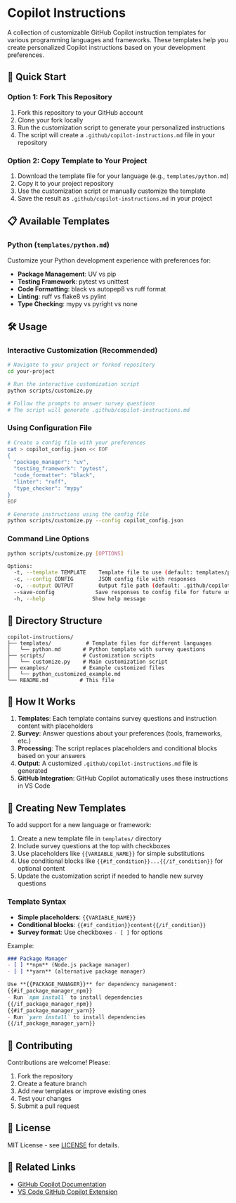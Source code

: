 # Copilot Instructions

A collection of customizable GitHub Copilot instruction templates for various programming languages and frameworks. These templates help you create personalized Copilot instructions based on your development preferences.

## 🚀 Quick Start

### Option 1: Fork This Repository
1. Fork this repository to your GitHub account
2. Clone your fork locally
3. Run the customization script to generate your personalized instructions
4. The script will create a `.github/copilot-instructions.md` file in your repository

### Option 2: Copy Template to Your Project
1. Download the template file for your language (e.g., `templates/python.md`)
2. Copy it to your project repository
3. Use the customization script or manually customize the template
4. Save the result as `.github/copilot-instructions.md` in your project

## 📋 Available Templates

### Python (`templates/python.md`)
Customize your Python development experience with preferences for:
- **Package Management**: UV vs pip
- **Testing Framework**: pytest vs unittest  
- **Code Formatting**: black vs autopep8 vs ruff format
- **Linting**: ruff vs flake8 vs pylint
- **Type Checking**: mypy vs pyright vs none

## 🛠️ Usage

### Interactive Customization (Recommended)

```bash
# Navigate to your project or forked repository
cd your-project

# Run the interactive customization script
python scripts/customize.py

# Follow the prompts to answer survey questions
# The script will generate .github/copilot-instructions.md
```

### Using Configuration File

```bash
# Create a config file with your preferences
cat > copilot_config.json << EOF
{
  "package_manager": "uv",
  "testing_framework": "pytest",
  "code_formatter": "black",
  "linter": "ruff",
  "type_checker": "mypy"
}
EOF

# Generate instructions using the config file
python scripts/customize.py --config copilot_config.json
```

### Command Line Options

```bash
python scripts/customize.py [OPTIONS]

Options:
  -t, --template TEMPLATE    Template file to use (default: templates/python.md)
  -c, --config CONFIG        JSON config file with responses
  -o, --output OUTPUT        Output file path (default: .github/copilot-instructions.md)
  --save-config             Save responses to config file for future use
  -h, --help               Show help message
```

## 📁 Directory Structure

```
copilot-instructions/
├── templates/           # Template files for different languages
│   └── python.md       # Python template with survey questions
├── scripts/            # Customization scripts
│   └── customize.py    # Main customization script
├── examples/           # Example customized files
│   └── python_customized_example.md
└── README.md          # This file
```

## 🎯 How It Works

1. **Templates**: Each template contains survey questions and instruction content with placeholders
2. **Survey**: Answer questions about your preferences (tools, frameworks, etc.)
3. **Processing**: The script replaces placeholders and conditional blocks based on your answers
4. **Output**: A customized `.github/copilot-instructions.md` file is generated
5. **GitHub Integration**: GitHub Copilot automatically uses these instructions in VS Code

## 🔧 Creating New Templates

To add support for a new language or framework:

1. Create a new template file in `templates/` directory
2. Include survey questions at the top with checkboxes
3. Use placeholders like `{{VARIABLE_NAME}}` for simple substitutions
4. Use conditional blocks like `{{#if_condition}}...{{/if_condition}}` for optional content
5. Update the customization script if needed to handle new survey questions

### Template Syntax

- **Simple placeholders**: `{{VARIABLE_NAME}}`
- **Conditional blocks**: `{{#if_condition}}content{{/if_condition}}`
- **Survey format**: Use checkboxes `- [ ]` for options

Example:
```markdown
### Package Manager
- [ ] **npm** (Node.js package manager)
- [ ] **yarn** (alternative package manager)

Use **{{PACKAGE_MANAGER}}** for dependency management:
{{#if_package_manager_npm}}
- Run `npm install` to install dependencies
{{/if_package_manager_npm}}
{{#if_package_manager_yarn}}  
- Run `yarn install` to install dependencies
{{/if_package_manager_yarn}}
```

## 🤝 Contributing

Contributions are welcome! Please:

1. Fork the repository
2. Create a feature branch
3. Add new templates or improve existing ones
4. Test your changes
5. Submit a pull request

## 📝 License

MIT License - see [LICENSE](LICENSE) for details.

## 🔗 Related Links

- [GitHub Copilot Documentation](https://docs.github.com/en/copilot)
- [VS Code GitHub Copilot Extension](https://marketplace.visualstudio.com/items?itemName=GitHub.copilot)
